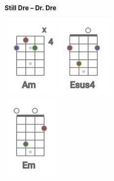 ## Still Dre – Dr. Dre

![Am-14][] ![Esus4][] ![Em][]




[Am-14]: https://raw.githubusercontent.com/Capevace/ukulele-chords/main/svgs/Am-14.svg
[Esus4]: https://raw.githubusercontent.com/Capevace/ukulele-chords/main/svgs/Esus4.svg
[Em]: https://raw.githubusercontent.com/Capevace/ukulele-chords/main/svgs/Em.svg